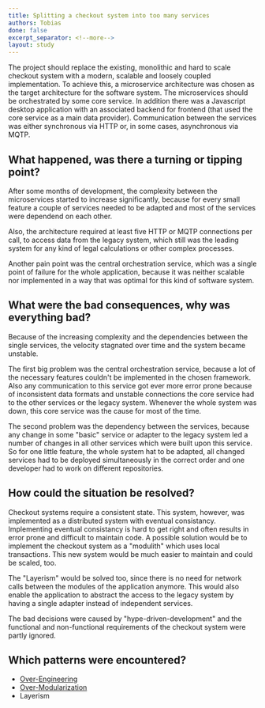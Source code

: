 ```yaml
---
title: Splitting a checkout system into too many services
authors: Tobias
done: false
excerpt_separator: <!--more-->
layout: study
---
```

The project should replace the existing, monolithic and hard to scale checkout system with a modern, scalable and loosely coupled implementation.<!--more--> 
To achieve this, a microservice architecture was chosen as the target architecture for the software system. The microservices should be orchestrated by some core service. In addition there was a Javascript desktop application with an associated backend for frontend (that used the core service as a main data provider). Communication between the services was either synchronous via HTTP or, in some cases, asynchronous via MQTP. 

## What happened, was there a turning or tipping point?
After some months of development, the complexity between the microservices started to increase significantly, because for every small feature a couple of services needed to be adapted and most of the services were dependend on each other.

Also, the architecture required at least five HTTP or MQTP connections per call, to access data from the legacy system, which still was the leading system for any kind of legal calculations or other complex processes.

Another pain point was the central orchestration service, which was a single point of failure for the whole application, because it was neither scalable nor implemented in a way that was optimal for this kind of software system.

## What were the bad consequences, why was everything bad?
Because of the increasing complexity and the dependencies between the single services, the velocity stagnated over time and the system became unstable. 

The first big problem was the central orchestration service, because a lot of the necessary features couldn't be implemented in the chosen framework. 
Also any communication to this service got ever more error prone because of inconsistent data formats and unstable connections the core service had to the other services or the legacy system. Whenever the whole system was down, this core service was the cause for most of the time.

The second problem was the dependency between the services, because any change in some "basic" service or adapter to the legacy system led a number of changes in all other services which were built upon this service. So for one little feature, the whole system hat to be adapted, all changed services had to be deployed simultaneously in the correct order and one developer had to work on different repositories.

## How could the situation be resolved?

Checkout systems require a consistent state. This system, however, was implemented as a distributed system with eventual consistancy. Implementing eventual consistancy is hard to get right and often results in error prone and difficult to maintain code. A possible solution would be to implement the checkout system as a "modulith" which uses local transactions. This new system would be much easier to maintain and could be scaled, too.

The "Layerism" would be solved too, since there is no need for network calls between the modules of the application anymore. This would also enable the application to abstract the access to the legacy system by having a single adapter instead of independent services.

The bad decisions were caused by "hype-driven-development" and the functional and non-functional requirements of the checkout system were partly ignored.


## Which patterns were encountered?
* [Over-Engineering](../patterns/over_engineering.html)
* [Over-Modularization](../patterns/over_modularization.html)
* Layerism
